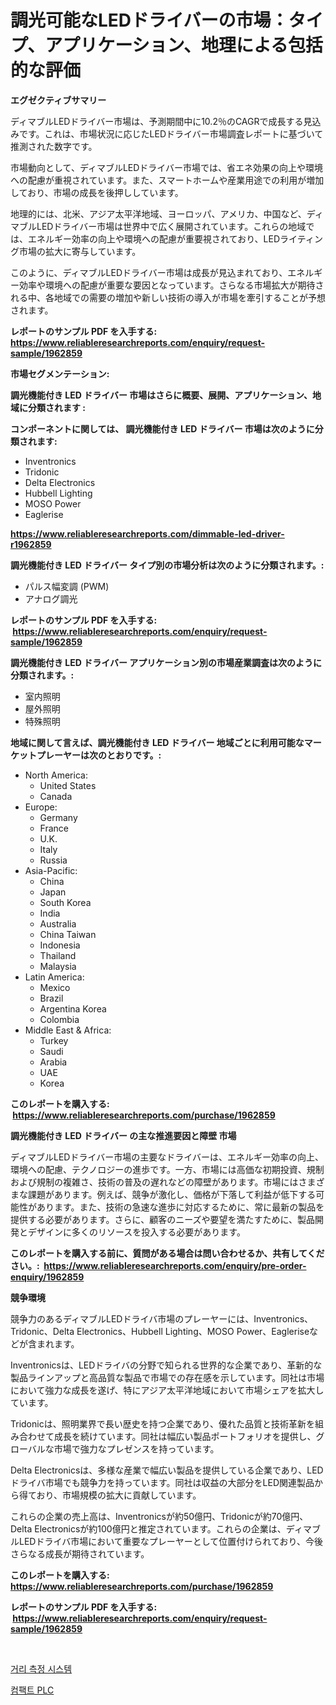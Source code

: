 <p><h1>調光可能なLEDドライバーの市場：タイプ、アプリケーション、地理による包括的な評価</h1></p><p><strong>エグゼクティブサマリー</strong></p>
<p><p>ディマブルLEDドライバー市場は、予測期間中に10.2％のCAGRで成長する見込みです。これは、市場状況に応じたLEDドライバー市場調査レポートに基づいて推測された数字です。</p><p>市場動向として、ディマブルLEDドライバー市場では、省エネ効果の向上や環境への配慮が重視されています。また、スマートホームや産業用途での利用が増加しており、市場の成長を後押ししています。</p><p>地理的には、北米、アジア太平洋地域、ヨーロッパ、アメリカ、中国など、ディマブルLEDドライバー市場は世界中で広く展開されています。これらの地域では、エネルギー効率の向上や環境への配慮が重要視されており、LEDライティング市場の拡大に寄与しています。</p><p>このように、ディマブルLEDドライバー市場は成長が見込まれており、エネルギー効率や環境への配慮が重要な要因となっています。さらなる市場拡大が期待される中、各地域での需要の増加や新しい技術の導入が市場を牽引することが予想されます。</p></p>
<p><strong>レポートのサンプル PDF を入手する: <a href="https://www.reliableresearchreports.com/enquiry/request-sample/1962859">https://www.reliableresearchreports.com/enquiry/request-sample/1962859</a></strong></p>
<p><strong>市場セグメンテーション:</strong></p>
<p><strong> 調光機能付き LED ドライバー 市場はさらに概要、展開、アプリケーション、地域に分類されます :</strong></p>
<p><strong>コンポーネントに関しては、 調光機能付き LED ドライバー 市場は次のように分類されます: &nbsp;</strong></p>
<p><ul><li>Inventronics</li><li>Tridonic</li><li>Delta Electronics</li><li>Hubbell Lighting</li><li>MOSO Power</li><li>Eaglerise</li></ul></p>
<p><strong><a href="https://www.reliableresearchreports.com/dimmable-led-driver-r1962859">https://www.reliableresearchreports.com/dimmable-led-driver-r1962859</a></strong></p>
<p><strong> 調光機能付き LED ドライバー タイプ別の市場分析は次のように分類されます。:</strong></p>
<p><ul><li>パルス幅変調 (PWM)</li><li>アナログ調光</li></ul></p>
<p><strong>レポートのサンプル PDF を入手する: &nbsp;<a href="https://www.reliableresearchreports.com/enquiry/request-sample/1962859">https://www.reliableresearchreports.com/enquiry/request-sample/1962859</a></strong></p>
<p><strong> 調光機能付き LED ドライバー アプリケーション別の市場産業調査は次のように分類されます。:</strong></p>
<p><ul><li>室内照明</li><li>屋外照明</li><li>特殊照明</li></ul></p>
<p><strong>地域に関して言えば、調光機能付き LED ドライバー 地域ごとに利用可能なマーケットプレーヤーは次のとおりです。:</strong></p>
<p><ul>
    <li>
        North America:
        <ul>
            <li>United States</li>
            <li>Canada</li>
        </ul>
    </li>
    <li>
        Europe:
        <ul>
            <li>Germany</li>
            <li>France</li>
            <li>U.K.</li>
            <li>Italy</li>
            <li>Russia</li>
        </ul>
    </li>
    <li>
        Asia-Pacific:
        <ul>
            <li>China</li>
            <li>Japan</li>
            <li>South Korea</li>
            <li>India</li>
            <li>Australia</li>
            <li>China Taiwan</li>
            <li>Indonesia</li>
            <li>Thailand</li>
            <li>Malaysia</li>
        </ul>
    </li>
    <li>
        Latin America:
        <ul>
            <li>Mexico</li>
            <li>Brazil</li>
            <li>Argentina Korea</li>
            <li>Colombia</li>
        </ul>
    </li>
    <li>
        Middle East & Africa:
        <ul>
            <li>Turkey</li>
            <li>Saudi</li>
            <li>Arabia</li>
            <li>UAE</li>
            <li>Korea</li>
        </ul>
    </li>
    </ul></p>
<p><strong>このレポートを購入する: &nbsp;<a href="https://www.reliableresearchreports.com/purchase/1962859">https://www.reliableresearchreports.com/purchase/1962859</a></strong></p>
<p><strong>調光機能付き LED ドライバー の主な推進要因と障壁 市場</strong></p>
<p><p>ディマブルLEDドライバー市場の主要なドライバーは、エネルギー効率の向上、環境への配慮、テクノロジーの進歩です。一方、市場には高価な初期投資、規制および規制の複雑さ、技術の普及の遅れなどの障壁があります。市場にはさまざまな課題があります。例えば、競争が激化し、価格が下落して利益が低下する可能性があります。また、技術の急速な進歩に対応するために、常に最新の製品を提供する必要があります。さらに、顧客のニーズや要望を満たすために、製品開発とデザインに多くのリソースを投入する必要があります。</p></p>
<p><strong>このレポートを購入する前に、質問がある場合は問い合わせるか、共有してください。:&nbsp; <a href="https://www.reliableresearchreports.com/enquiry/pre-order-enquiry/1962859">https://www.reliableresearchreports.com/enquiry/pre-order-enquiry/1962859</a></strong></p>
<p><strong>競争環境</strong></p>
<p><p>競争力のあるディマブルLEDドライバ市場のプレーヤーには、Inventronics、Tridonic、Delta Electronics、Hubbell Lighting、MOSO Power、Eagleriseなどが含まれます。</p><p>Inventronicsは、LEDドライバの分野で知られる世界的な企業であり、革新的な製品ラインアップと高品質な製品で市場での存在感を示しています。同社は市場において強力な成長を遂げ、特にアジア太平洋地域において市場シェアを拡大しています。</p><p>Tridonicは、照明業界で長い歴史を持つ企業であり、優れた品質と技術革新を組み合わせて成長を続けています。同社は幅広い製品ポートフォリオを提供し、グローバルな市場で強力なプレゼンスを持っています。</p><p>Delta Electronicsは、多様な産業で幅広い製品を提供している企業であり、LEDドライバ市場でも競争力を持っています。同社は収益の大部分をLED関連製品から得ており、市場規模の拡大に貢献しています。</p><p>これらの企業の売上高は、Inventronicsが約50億円、Tridonicが約70億円、Delta Electronicsが約100億円と推定されています。これらの企業は、ディマブルLEDドライバ市場において重要なプレーヤーとして位置付けられており、今後さらなる成長が期待されています。</p></p>
<p><strong>このレポートを購入する: &nbsp; <a href="https://www.reliableresearchreports.com/purchase/1962859">https://www.reliableresearchreports.com/purchase/1962859</a></strong></p>
<p><strong>レポートのサンプル PDF を入手する: &nbsp;<a href="https://www.reliableresearchreports.com/enquiry/request-sample/1962859">https://www.reliableresearchreports.com/enquiry/request-sample/1962859</a></strong><strong></strong></p>
<p>&nbsp;</p>
<p><p><a href="https://github.com/wallacBahrtyinger567686/Market-Research-Report-List-1/blob/main/782344328766.md">거리 측정 시스템</a></p><p><a href="https://github.com/WilburKihn5676/Market-Research-Report-List-1/blob/main/139109328757.md">컴팩트 PLC</a></p></p>